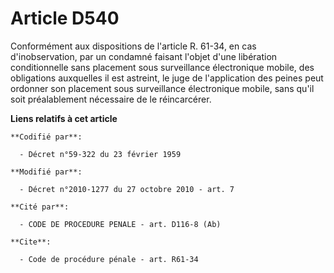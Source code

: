 # Article D540

Conformément aux dispositions de l'article R. 61-34, en cas d'inobservation, par un condamné faisant l'objet d'une libération
conditionnelle sans placement sous surveillance électronique mobile, des obligations auxquelles il est astreint, le juge de
l'application des peines peut ordonner son placement sous surveillance électronique mobile, sans qu'il soit préalablement
nécessaire de le réincarcérer.

**Liens relatifs à cet article**

	**Codifié par**:

	  - Décret n°59-322 du 23 février 1959

	**Modifié par**:

	  - Décret n°2010-1277 du 27 octobre 2010 - art. 7

	**Cité par**:

	  - CODE DE PROCEDURE PENALE - art. D116-8 (Ab)

	**Cite**:

	  - Code de procédure pénale - art. R61-34
